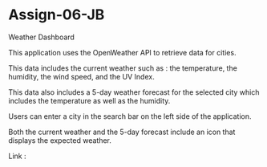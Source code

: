 # Assign-06-JB

Weather Dashboard

This application uses the OpenWeather API to retrieve data for cities.

This data includes the current weather such as : the temperature, the humidity, the wind speed, and the UV Index.

This data also includes a 5-day weather forecast for the selected city which includes the temperature as well as the humidity.

Users can enter a city in the search bar on the left side of the application.

Both the current weather and the 5-day forecast include an icon that displays the expected weather.

Link : 
